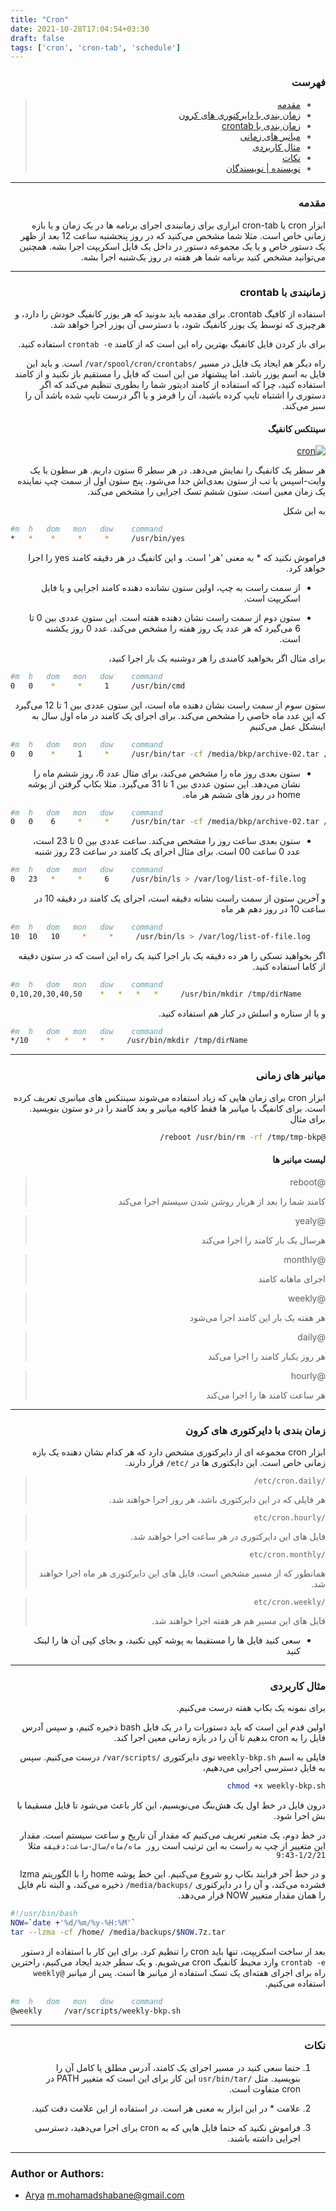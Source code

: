 ```yaml
---
title: "Cron"
date: 2021-10-28T17:04:54+03:30
draft: false
tags: ['cron', 'cron-tab', 'schedule']
---
```


<div dir='rtl'>


### فهرست
> - [مقدمه](#مقدمه)
> - [زمان بندی با دایرکتوری های کرون](#زمان-بندی-با-دایرکتوری-های-کرون)
> - [زمان بندی با crontab](#زمانبندی-با-crontab)
> - [میانبر های زمانی](#میانبر-های-زمانی)
> - [مثال کاربردی](#مثال-کاربردی)
> - [نکات](#نکات)
> - [نویسنده | نویسندگان](#author-or-authors)

---

### مقدمه
ابزار
cron
یا
cron-tab
ابزاری برای زمانبندی اجرای برنامه ها در یک زمان و یا بازه زمانی خاص است.
مثلا شما مشخص می‌کنید که در روز پنجشنبه ساعت 12 بعد از ظهر یک دستور خاص و یا یک مجموعه دستور در داخل یک فایل اسکریپت اجرا بشه.
همچنین می‌توانید مشخص کنید برنامه شما هر هفته در روز یک‌شنبه اجرا بشه.

---


### زمانبندی با crontab
استفاده از کافیگ
crontab.
برای مقدمه باید بدونید که هر یوزر کانفیگ خودش را دارد، و هرچیزی که توسط یک یوزر کانفیگ شود، با دسترسی آن یوزر اجرا خواهد شد.

برای باز کردن فایل کانفیگ بهترین راه این است که از کامند
`crontab -e`
استفاده کنید.

راه دیگر هم ایجاد یک فایل در مسیر
`/var/spool/cron/crontabs/`
است. و باید این فایل به اسم یوزر باشد.
اما پیشنهاد من این است که فایل را مستقیم باز نکنید و از کامند استفاده کنید، چرا که استفاده از کامند ادیتور شما را بطوری تنظیم می‌کند که اگر دستوری را اشتباه تایپ کرده باشید، آن را قرمز و یا اگر درست تایپ شده باشد آن را سبز می‌کند.

#### سینتکس کانفیگ
[![cron](field.png)](field.png)

هر سطر یک کانفیگ را نمایش می‌دهد. در هر سطر 6 ستون داریم.
هر سطون با یک وایت-اسپس  یا تب از ستون بعدی‌اش جدا می‌شود.
پنج ستون اول از سمت چپ نماینده یک زمان معین است. ستون ششم تسک اجرایی را مشخص می‌کند.

به این شکل
<div dir='ltr'>

```bash
#m  h   dom   mon   dow    command
*   *    *     *     *     /usr/bin/yes
```
</div>

فراموش نکنید که * به معنی 'هر' است. و این کانفیگ در هر دقیقه کامند
yes
را اجرا خواهد کرد.


- از سمت راست به چپ، اولین ستون نشانده دهنده کامند اجرایی و یا فایل اسکریپت است.

- ستون دوم از سمت راست نشان دهنده هفته است. این ستون عددی بین 0 تا 6 می‌گیرد که هر عدد یک روز هفته را مشخص می‌کند. عدد 0 روز یکشنه است.

برای مثال اگر بخواهید کامندی را هر دوشنبه یک بار اجرا کنید،
<div dir='ltr'>

```bash
#m  h   dom   mon   dow    command
0   0    *     *     1     /usr/bin/cmd
```
</div>


ستون سوم از سمت راست نشان دهنده ماه است، این ستون عددی بین 1 تا 12 می‌گیرد که این عدد ماه خاصی را مشخص می‌کند. برای اجرای یک کامند در ماه اول سال به اینشکل عمل می‌کنیم
<div dir='ltr'>

```bash
#m  h   dom   mon   dow    command
0   0    *     1     *     /usr/bin/tar -cf /media/bkp/archive-02.tar /home/
```
</div>

- ستون بعدی روز ماه را مشخص می‌کند، برای مثال عدد 6، روز ششم ماه را نشان می‌دهد. این ستون عددی بین 1 تا 31 می‌گیرد.
مثلا بکاپ گرفتن از پوشه
home
در روز های ششم هر ماه.
<div dir='ltr'>

```bash
#m  h   dom   mon   dow    command
0   0    6     *     *     /usr/bin/tar -cf /media/bkp/archive-02.tar /home/
```
</div>


- ستون بعدی ساعت روز را مشخص می‌کند. ساعت عددی بین 0 تا 23 است، عدد 0 ساعت 00 است.
برای مثال اجرای یک کامند در ساعت 23 روز شنبه
<div dir='ltr'>

```bash
#m  h   dom   mon   dow    command
0   23   *     *     6     /usr/bin/ls > /var/log/list-of-file.log
```
</div>


و آخرین ستون از سمت راست نشانه دقیقه است، اجرای یک کامند در دقیقه 10 در ساعت 10 در روز دهم هر ماه 
<div dir='ltr'>

```bash
#m  h   dom   mon   dow    command
10  10   10     *     *     /usr/bin/ls > /var/log/list-of-file.log
```
</div>

اگر بخواهید تسکی را هر ده دقیقه یک بار اجرا کنید یک راه این است که در ستون دقیقه از کاما استفاده کنید.
<div dir='ltr'>

```bash
#m  h   dom   mon   dow    command
0,10,20,30,40,50    *   *   *   *     /usr/bin/mkdir /tmp/dirName
```
</div>

و یا از ستاره و اسلش در کنار هم استفاده کنید.
<div dir='ltr'>

```bash
#m  h   dom   mon   dow    command
*/10    *   *   *   *     /usr/bin/mkdir /tmp/dirName
```
</div>

---

### میانبر های زمانی

ابزار
cron
برای زمان هایی که زیاد استفاده می‌شوند سینتکس های میانبری تعریف کرده است.
برای کانفیگ با میانبر ها فقط کافیه میانبر و بعد کامند را در دو ستون بنویسید. برای مثال
```bash
@reboot /usr/bin/rm -rf /tmp/tmp-bkp/
```
#### لیست میانبر ها

> @reboot
>
> کامند شما را بعد از هربار روشن شدن سیستم اجرا می‌کند

> @yealy
>
> هرسال یک بار کامند را اجرا می‌کند

> @monthly
>
> اجرای ماهانه کامند

> @weekly
>
> هر هفته یک بار این کامند اجرا می‌شود

> @daily
>
> هر روز یکبار کامند را اجرا می‌کند

> @hourly
>
> هر ساعت کامند ها را اجرا می‌کند

---

### زمان بندی با دایرکتوری های کرون

ابزار
cron
مجموعه ای از دایرکتوری مشخص دارد که هر کدام نشان دهنده یک بازه زمانی خاص است.
این دایکتوری ها در
`/etc/`
قرار دارند.


> `/etc/cron.daily/`
>
> هر فایلی که در این دایرکتوری باشد، هر روز اجرا خواهند شد.

> `/etc/cron.hourly`
>
> فایل های این دایرکتوری در هر ساعت اجرا خواهند شد.

> `/etc/cron.monthly`
>
> همانطور که از مسیر مشخص است، فایل های این دایرکتوری هر ماه اجرا خواهند شد.

> `/etc/cron.weekly`
>
> فایل های این مسیر هم هر هفته اجرا خواهند شد.

- سعی کنید فایل ها را مستقیما به پوشه کپی نکنید، و بجای کپی آن ها را لینک کنید

---

### مثال کاربردی
برای نمونه یک بکاپ هفته درست می‌کنیم.

اولین قدم این است که باید دستورات را در یک فایل
bash
ذخیره کنیم، و سپس آدرس فایل را به
cron
بدهیم تا آن را در بازه زمانی معین اجرا کند.

فایلی به اسم
`weekly-bkp.sh`
توی دایرکتوری
`/var/scripts/`
درست می‌کنیم.
سپس به فایل دسترسی اجرایی می‌دهیم،
```bash
chmod +x weekly-bkp.sh
```

درون فایل در خط اول یک هش‌بنگ می‌نویسیم، این کار باعث می‌شود تا فایل مسقیما با بش اجرا شود.

در خط دوم، یک متغیر تعریف می‌کنیم که مقدار آن تاریخ و ساعت سیستم است.
مقدار این متغییر از چپ به راست به این ترتیب است
`روز ماه/ماه/سال-ساعت:دقیقه`
مثلا
`1/2/21-9:43`

و در خط آخر فرایند بکاپ رو شروع می‌کنیم. این خط پوشه
home
را با
الگوریتم
lzma
فشرده می‌کند، و آن را در دایرکتوری 
`/media/backups/`
ذخیره می‌کند، 
و البته نام فایل را همان مقدار متغییر
NOW
قرار می‌دهد.
<div dir='ltr'>

```bash
#!/usr/bin/bash
NOW=`date +'%d/%m/%y-%H:%M'`
tar --lzma -cf /home/ /media/backups/$NOW.7z.tar
```
</div>

بعد از ساخت اسکریپت، تنها باید
cron
را تنظیم کرد.
برای این کار با استفاده از دستور
`crontab -e`
وارد محیط کانفیگ
cron
می‌شویم. و یک سطر جدید ایجاد می‌کنیم، راحترین راه برای اجرای هفته‌ای یک تسک استفاده از میانبر ها است. پس از میانبر
`@weekly`
استفاده می‌کنیم.
<div dir='ltr'>

```bash
#m  h   dom   mon   dow    command
@weekly     /var/scripts/weekly-bkp.sh
```
</div>


---


### نکات

1. حتما سعی کنید در مسیر اجرای یک کامند، آدرس مطلق یا کامل آن را بنویسید. مثل
`/usr/bin/tar`
این کار برای این است که متغییر
PATH
در
cron
متفاوت است.

2. علامت * در این ابزار به معنی هر است. در استفاده از این علامت دقت کنید.

3. فراموش نکنید که حتما فایل هایی که به
cron
برای اجرا می‌دهید، دسترسی اجرایی داشته باشند.

</div>

---
### Author or Authors:

- [Arya](https://github.com/shabane) <m.mohamadshabane@gmail.com>
